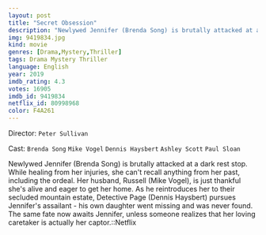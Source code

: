 ```yaml
---
layout: post
title: "Secret Obsession"
description: "Newlywed Jennifer (Brenda Song) is brutally attacked at a dark rest stop. While healing from her injuries, she can't recall anything from her past, including the ordeal. Her husband, Russell (Mike Vogel), is just thankful she's alive and eager to get her home. As he reintroduces her to their secluded mountain estate, Detective Page (Dennis Haysbert) pursues Jennifer's assailant - his own daughter went missing and was never found. The same fate now awaits Jennifer, unless someone realizes that her loving caretaker is actually her capt.."
img: 9419834.jpg
kind: movie
genres: [Drama,Mystery,Thriller]
tags: Drama Mystery Thriller 
language: English
year: 2019
imdb_rating: 4.3
votes: 16905
imdb_id: 9419834
netflix_id: 80998968
color: F4A261
---
```

Director: `Peter Sullivan`  

Cast: `Brenda Song` `Mike Vogel` `Dennis Haysbert` `Ashley Scott` `Paul Sloan` 

Newlywed Jennifer (Brenda Song) is brutally attacked at a dark rest stop. While healing from her injuries, she can't recall anything from her past, including the ordeal. Her husband, Russell (Mike Vogel), is just thankful she's alive and eager to get her home. As he reintroduces her to their secluded mountain estate, Detective Page (Dennis Haysbert) pursues Jennifer's assailant - his own daughter went missing and was never found. The same fate now awaits Jennifer, unless someone realizes that her loving caretaker is actually her captor.::Netflix
